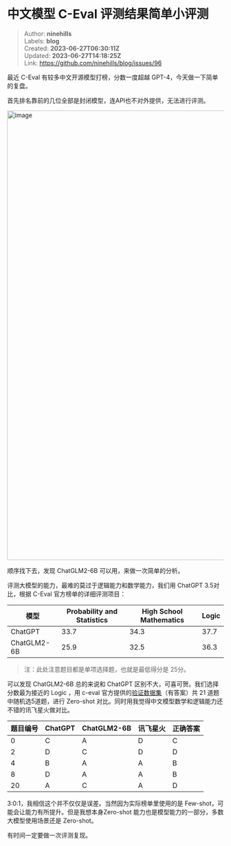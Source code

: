# 中文模型 C-Eval 评测结果简单小评测

> Author: **ninehills**  
> Labels: **blog**  
> Created: **2023-06-27T06:30:11Z**  
> Updated: **2023-06-27T14:18:25Z**  
> Link: <https://github.com/ninehills/blog/issues/96>  


最近 C-Eval 有较多中文开源模型打榜，分数一度超越 GPT-4，今天做一下简单的复盘。

首先排名靠前的几位全部是封闭模型，连API也不对外提供，无法进行评测。

<img width="1043" alt="image" src="https://github.com/ninehills/ninehills.github.io/assets/270298/dc2c0987-7079-42bd-a168-d888b6134dc8">

顺序找下去，发现 ChatGLM2-6B 可以用，来做一次简单的分析。

评测大模型的能力，最难的莫过于逻辑能力和数学能力，我们用 ChatGPT 3.5对比，根据 C-Eval 官方榜单的详细评测项目：

| 模型 | Probability and Statistics | High School Mathematics | Logic |
| ---- | ---- | ---- | ---- |
| ChatGPT | 33.7 | 34.3 | 37.7 |
| ChatGLM2-6B | 25.9 | 32.5 | 36.3 |

> 注：此处注意题目都是单项选择题，也就是最低得分是 25分。

可以发现 ChatGLM2-6B 总的来说和 ChatGPT 区别不大，可喜可贺。我们选择分数最为接近的 Logic ，用 c-eval 官方提供的[验证数据集](https://huggingface.co/datasets/ceval/ceval-exam/viewer/logic/val)（有答案）共 21 道题中随机选5道题，进行 Zero-shot 对比。同时用我觉得中文模型数学和逻辑能力还不错的讯飞星火做对比。

| 题目编号 | ChatGPT | ChatGLM2-6B | 讯飞星火 | 正确答案 | 
| ---- | ---- | ---- | ---- | ---  | 
| 0 |  C  | A | D  | C |
| 2 | D | C | D  | D |
| 4 | B | A | A  | B |
| 8 | D | A | A  | B |
| 20| A | C | A  | D |

3:0:1，我相信这个并不仅仅是误差。当然因为实际榜单里使用的是 Few-shot，可能会让能力有所提升。但是我想本身Zero-shot 能力也是模型能力的一部分，多数大模型使用场景还是 Zero-shot。

有时间一定要做一次评测复现。